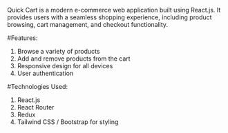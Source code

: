 Quick Cart is a modern e-commerce web application built using React.js. It provides users with a seamless shopping experience, including product browsing, cart management, and checkout functionality.

#Features:

1. Browse a variety of products
2. Add and remove products from the cart
3. Responsive design for all devices
4. User authentication

#Technologies Used:
1. React.js
2. React Router
3. Redux 
4. Tailwind CSS / Bootstrap for styling
